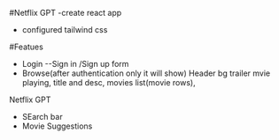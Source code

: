 #Netflix GPT
-create react app
- configured tailwind css


#Featues
 - Login
 --Sign in /Sign up form
 - Browse(after authentication only it will show)
    Header
 bg trailer mvie playing,
 title and desc,
  movies list(movie rows),

Netflix GPT
- SEarch bar
- Movie Suggestions
